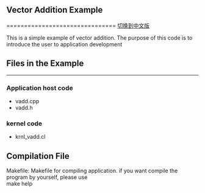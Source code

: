 ## Vector Addition Example
===============================
[切换到中文版](./README_CN.md)

This is a simple example of vector addition.
The purpose of this code is to introduce the user to application development

## Files in the Example
---------------------
### Application host code

- vadd.cpp
- vadd.h

### kernel code

- krnl_vadd.cl

## Compilation File
Makefile: Makefile for compiling  application.
if you want compile the program by yourself, please use
​	
	make help
​		

